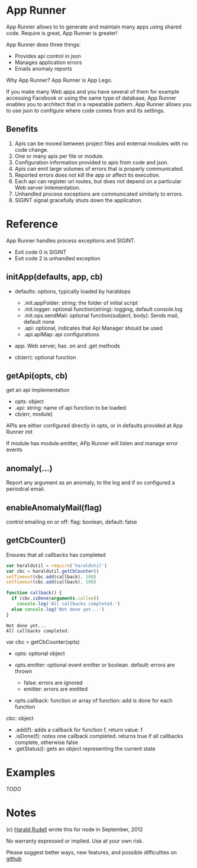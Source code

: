 # App Runner

App Runner allows to to generate and maintain many apps using shared code. Require is great, App Runner is greater!

App Runner does three things:
* Provides api control in json
* Manages application errors
* Emails anomaly reports

Why App Runner? App Runner is App Lego.

If you make many Web apps and you have several of them for example accessing Facebook or using the same type of database, App Runner enables you to architect that in a repeatable pattern. App Runner allows you to use json to configure where code comes from and its settings.

## Benefits

1. Apis can be moved between project files and external modules with no code change.
2. One or many apis per file or module.
2. Configuration information provided to apis from code and json.
3. Apis can emit large volumes of errors that is properly communicated.
4. Reported errors does not kill the app or affect its execution.
5. Each api can register uri routes, but does not depend on a particular Web server imlementation.
6. Unhandled process exceptions are communicated similarly to errors.
7. SIGINT signal gracefully shuts down the application.

# Reference

App Runner handles process exceptions and SIGINT.
* Exit code 0 is SIGINT
* Exit code 2 is unhandled exception

## initApp(defaults, app, cb)

* defaults: options, typically loaded by haraldops

  * .init.appFolder: string: the folder of initial script
  * .init.logger: optional function(string): logging, default console.log
  * .init.ops.sendMail: optional function(subject, body): Sends mail, default none
  * .api: optional, indicates that Api Manager should be used
  * .api.apiMap: api configurations

* app: Web server, has .on and .get methods
* cb(err): optional function

## getApi(opts, cb)

get an api implementation
* opts: object
* .api: string: name of api function to be loaded
* cb(err, module)

APIs are either configured directly in opts, or in defaults provided at App Runner init

If module has module.emitter, APp Runner will listen and manage error events

## anomaly(...)

Report any argument as an anomaly, to the log and if so configured a periodcal email.

## enableAnomalyMail(flag)

control emailing on or off: flag: boolean, default: false

## getCbCounter()
Ensures that all callbacks has completed

```js
var haraldutil = require('haraldutil')
var cbc = haraldutil.getCbCounter()
setTimeout(cbc.add(callback), 100)
setTimeout(cbc.add(callback), 100)

function callback() {
  if (cbc.isDone(arguments.callee))
    console.log('All callbacks completed.')
  else console.log('Not done yet...')
}
```
```
Not done yet...
All callbacks completed.
```
var cbc = getCbCounter(opts)
* opts: optional object
* opts.emitter: optional event emitter or boolean. default: errors are thrown

  * false: errors are ignored
  * emitter: errors are emitted

* opts.callback: function or array of function: add is done for each function

cbc: object
* .add(f): adds a callback for function f, return value: f
* .isDone(f): notes one callback completed. returns true if all callbacks complete, otherwise false
* .getStatus(): gets an object representing the current state

# Examples

TODO

# Notes

(c) [Harald Rudell](http://www.haraldrudell.com) wrote this for node in September, 2012

No warranty expressed or implied. Use at your own risk.

Please suggest better ways, new features, and possible difficulties on [github](https://github.com/haraldrudell/apprunner)